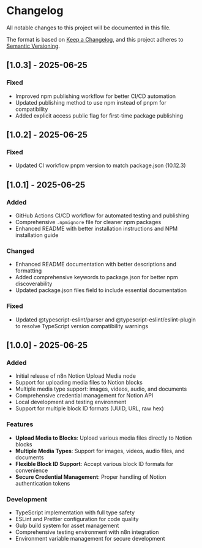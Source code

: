 # Changelog

All notable changes to this project will be documented in this file.

The format is based on [Keep a Changelog](https://keepachangelog.com/en/1.0.0/),
and this project adheres to [Semantic Versioning](https://semver.org/spec/v2.0.0.html).

## [1.0.3] - 2025-06-25

### Fixed

- Improved npm publishing workflow for better CI/CD automation
- Updated publishing method to use npm instead of pnpm for compatibility
- Added explicit access public flag for first-time package publishing

## [1.0.2] - 2025-06-25

### Fixed

- Updated CI workflow pnpm version to match package.json (10.12.3)

## [1.0.1] - 2025-06-25

### Added

- GitHub Actions CI/CD workflow for automated testing and publishing
- Comprehensive `.npmignore` file for cleaner npm packages
- Enhanced README with better installation instructions and NPM installation guide

### Changed

- Enhanced README documentation with better descriptions and formatting
- Added comprehensive keywords to package.json for better npm discoverability
- Updated package.json files field to include essential documentation

### Fixed

- Updated @typescript-eslint/parser and @typescript-eslint/eslint-plugin to resolve TypeScript version compatibility warnings

## [1.0.0] - 2025-06-25

### Added

- Initial release of n8n Notion Upload Media node
- Support for uploading media files to Notion blocks
- Multiple media type support: images, videos, audio, and documents
- Comprehensive credential management for Notion API
- Local development and testing environment
- Support for multiple block ID formats (UUID, URL, raw hex)

### Features

- **Upload Media to Blocks**: Upload various media files directly to Notion blocks
- **Multiple Media Types**: Support for images, videos, audio files, and documents
- **Flexible Block ID Support**: Accept various block ID formats for convenience
- **Secure Credential Management**: Proper handling of Notion authentication tokens

### Development

- TypeScript implementation with full type safety
- ESLint and Prettier configuration for code quality
- Gulp build system for asset management
- Comprehensive testing environment with n8n integration
- Environment variable management for secure development
